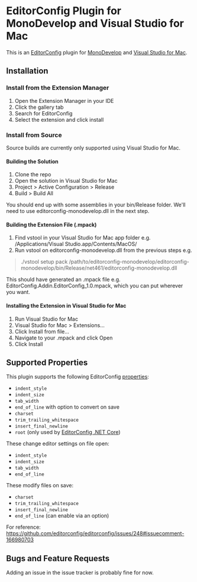 # EditorConfig Plugin for MonoDevelop and Visual Studio for Mac

This is an [EditorConfig][] plugin for [MonoDevelop][] and [Visual Studio for Mac][].

## Installation

### Install from the Extension Manager

1. Open the Extension Manager in your IDE
2. Click the gallery tab
3. Search for EditorConfig
4. Select the extension and click install

### Install from Source

Source builds are currently only supported using Visual Studio for Mac.

#### Building the Solution

1. Clone the repo
2. Open the solution in Visual Studio for Mac
3. Project > Active Configuration > Release
4. Build > Build All

You should end up with some assemblies in your bin/Release folder. We'll need to use editorconfig-monodevelop.dll in the next step.

#### Building the Extension File (.mpack)

1. Find vstool in your Visual Studio for Mac app folder e.g. /Applications/Visual Studio.app/Contents/MacOS/
2. Run vstool on editorconfig-monodevelop.dll from the previous steps e.g.
> ./vstool setup pack /path/to/editorconfig-monodevelop/editorconfig-monodevelop/bin/Release/net461/editorconfig-monodevelop.dll

This should have generated an .mpack file e.g. EditorConfig.Addin.EditorConfig_1.0.mpack, which you can put wherever you want.

#### Installing the Extension in Visual Studio for Mac

1. Run Visual Studio for Mac
2. Visual Studio for Mac > Extensions...
3. Click Install from file...
4. Navigate to your .mpack and click Open
5. Click Install

## Supported Properties

This plugin supports the following EditorConfig [properties][]:

* `indent_style`
* `indent_size`
* `tab_width`
* `end_of_line` with option to convert on save
* `charset`
* `trim_trailing_whitespace`
* `insert_final_newline`
* `root` (only used by [EditorConfig .NET Core][])

These change editor settings on file open:

* `indent_style`
* `indent_size`
* `tab_width`
* `end_of_line`

These modify files on save:

* `charset`
* `trim_trailing_whitespace`
* `insert_final_newline`
* `end_of_line` (can enable via an option)

For reference: https://github.com/editorconfig/editorconfig/issues/248#issuecomment-166980703

## Bugs and Feature Requests

Adding an issue in the issue tracker is probably fine for now.


[EditorConfig]: http://editorconfig.org
[EditorConfig .NET Core]: https://github.com/editorconfig/editorconfig-core-net
[properties]: http://editorconfig.org/#supported-properties
[MonoDevelop]: http://www.monodevelop.com/
[Visual Studio for Mac]: https://www.visualstudio.com/vs/visual-studio-mac/
